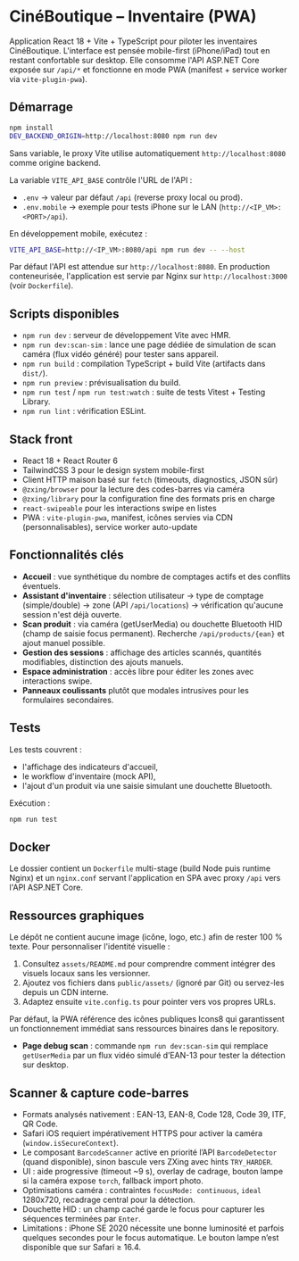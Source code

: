 # CinéBoutique – Inventaire (PWA)

Application React 18 + Vite + TypeScript pour piloter les inventaires CinéBoutique. L'interface est pensée mobile-first (iPhone/iPad) tout en restant confortable sur desktop. Elle consomme l'API ASP.NET Core exposée sur `/api/*` et fonctionne en mode PWA (manifest + service worker via `vite-plugin-pwa`).

## Démarrage

```bash
npm install
DEV_BACKEND_ORIGIN=http://localhost:8080 npm run dev
```

Sans variable, le proxy Vite utilise automatiquement `http://localhost:8080` comme origine backend.

La variable `VITE_API_BASE` contrôle l'URL de l'API :

- `.env` → valeur par défaut `/api` (reverse proxy local ou prod).
- `.env.mobile` → exemple pour tests iPhone sur le LAN (`http://<IP_VM>:<PORT>/api`).

En développement mobile, exécutez :

```bash
VITE_API_BASE=http://<IP_VM>:8080/api npm run dev -- --host
```

Par défaut l'API est attendue sur `http://localhost:8080`. En production conteneurisée, l'application est servie par Nginx sur `http://localhost:3000` (voir `Dockerfile`).

## Scripts disponibles

- `npm run dev` : serveur de développement Vite avec HMR.
- `npm run dev:scan-sim` : lance une page dédiée de simulation de scan caméra (flux vidéo généré) pour tester sans appareil.
- `npm run build` : compilation TypeScript + build Vite (artifacts dans `dist/`).
- `npm run preview` : prévisualisation du build.
- `npm run test` / `npm run test:watch` : suite de tests Vitest + Testing Library.
- `npm run lint` : vérification ESLint.

## Stack front

- React 18 + React Router 6
- TailwindCSS 3 pour le design system mobile-first
- Client HTTP maison basé sur `fetch` (timeouts, diagnostics, JSON sûr)
- `@zxing/browser` pour la lecture des codes-barres via caméra
- `@zxing/library` pour la configuration fine des formats pris en charge
- `react-swipeable` pour les interactions swipe en listes
- PWA : `vite-plugin-pwa`, manifest, icônes servies via CDN (personnalisables), service worker auto-update

## Fonctionnalités clés

- **Accueil** : vue synthétique du nombre de comptages actifs et des conflits éventuels.
- **Assistant d'inventaire** : sélection utilisateur → type de comptage (simple/double) → zone (API `/api/locations`) → vérification qu'aucune session n'est déjà ouverte.
- **Scan produit** : via caméra (getUserMedia) ou douchette Bluetooth HID (champ de saisie focus permanent). Recherche `/api/products/{ean}` et ajout manuel possible.
- **Gestion des sessions** : affichage des articles scannés, quantités modifiables, distinction des ajouts manuels.
- **Espace administration** : accès libre pour éditer les zones avec interactions swipe.
- **Panneaux coulissants** plutôt que modales intrusives pour les formulaires secondaires.

## Tests

Les tests couvrent :

- l'affichage des indicateurs d'accueil,
- le workflow d'inventaire (mock API),
- l'ajout d'un produit via une saisie simulant une douchette Bluetooth.

Exécution :

```bash
npm run test
```

## Docker

Le dossier contient un `Dockerfile` multi-stage (build Node puis runtime Nginx) et un `nginx.conf` servant l'application en SPA avec proxy `/api` vers l'API ASP.NET Core.

## Ressources graphiques

Le dépôt ne contient aucune image (icône, logo, etc.) afin de rester 100 % texte. Pour personnaliser l'identité visuelle :

1. Consultez `assets/README.md` pour comprendre comment intégrer des visuels locaux sans les versionner.
2. Ajoutez vos fichiers dans `public/assets/` (ignoré par Git) ou servez-les depuis un CDN interne.
3. Adaptez ensuite `vite.config.ts` pour pointer vers vos propres URLs.

Par défaut, la PWA référence des icônes publiques Icons8 qui garantissent un fonctionnement immédiat sans ressources binaires dans le repository.
- **Page debug scan** : commande `npm run dev:scan-sim` qui remplace `getUserMedia` par un flux vidéo simulé d’EAN-13 pour tester la détection sur desktop.

## Scanner & capture code-barres

- Formats analysés nativement : EAN-13, EAN-8, Code 128, Code 39, ITF, QR Code.
- Safari iOS requiert impérativement HTTPS pour activer la caméra (`window.isSecureContext`).
- Le composant `BarcodeScanner` active en priorité l’API `BarcodeDetector` (quand disponible), sinon bascule vers ZXing avec hints `TRY_HARDER`.
- UI : aide progressive (timeout ~9 s), overlay de cadrage, bouton lampe si la caméra expose `torch`, fallback import photo.
- Optimisations caméra : contraintes `focusMode: continuous`, `ideal` 1280x720, recadrage central pour la détection.
- Douchette HID : un champ caché garde le focus pour capturer les séquences terminées par `Enter`.
- Limitations : iPhone SE 2020 nécessite une bonne luminosité et parfois quelques secondes pour le focus automatique. Le bouton lampe n’est disponible que sur Safari ≥ 16.4.
